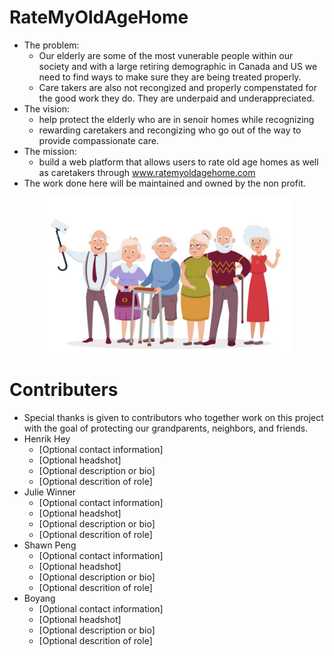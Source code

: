# RateMyOldAgeHome
- The problem:
  - Our elderly are some of the most vunerable people within our society and with a large retiring demographic in Canada and US we need to find ways to make sure they are being treated properly. 
  - Care takers are also not recongized and properly compenstated for the good work they do. They are underpaid and underappreciated.
- The vision: 
  - help protect the elderly who are in senoir homes while recognizing 
  - rewarding caretakers and recongizing who go out of the way to provide compassionate care. 
- The mission:
  - build a web platform that allows users to rate old age homes as well as caretakers through www.ratemyoldagehome.com
- The work done here will be maintained and owned by the non profit.

<div style="text-align:center">
  <img src="images/elderly_group.png" alt="drawing" width="400"/>
</div>

# Contributers 
- Special thanks is given to contributors who together work on this project with the goal of protecting our grandparents, neighbors, and friends.
- Henrik Hey
  - [Optional contact information]
  - [Optional headshot]
  - [Optional description or bio]
  - [Optional descrition of role]
- Julie Winner 
  - [Optional contact information]
  - [Optional headshot]
  - [Optional description or bio]
  - [Optional descrition of role]
- Shawn Peng
  - [Optional contact information]
  - [Optional headshot]
  - [Optional description or bio]
  - [Optional descrition of role]
- Boyang
  - [Optional contact information]
  - [Optional headshot]
  - [Optional description or bio]
  - [Optional descrition of role]
